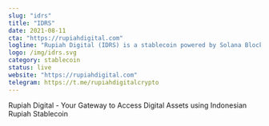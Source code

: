 ```yaml
---
slug: "idrs"
title: "IDRS"
date: 2021-08-11
cta: "https://rupiahdigital.com"
logline: "Rupiah Digital (IDRS) is a stablecoin powered by Solana Blockchain (SOL). By using Solana we provide the most scalable and cheapest Indonesian Rupiah Stablecoin that can be used as a gateway to access crypto, DeFi, and NFTs."
logo: /img/idrs.svg
category: stablecoin
status: live
website: "https://rupiahdigital.com"
telegram: https://t.me/rupiahdigitalcrypto
---
```


Rupiah Digital - Your Gateway to Access Digital Assets using Indonesian Rupiah Stablecoin